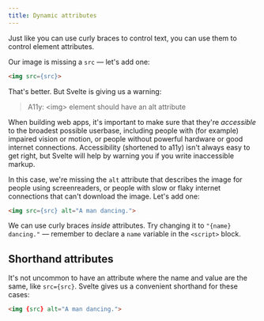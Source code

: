 ```yaml
---
title: Dynamic attributes
---
```


Just like you can use curly braces to control text, you can use them to control element attributes.

Our image is missing a `src` — let's add one:

```html
<img src={src}>
```

That's better. But Svelte is giving us a warning:

> A11y: &lt;img&gt; element should have an alt attribute

When building web apps, it's important to make sure that they're *accessible* to the broadest possible userbase, including people with (for example) impaired vision or motion, or people without powerful hardware or good internet connections. Accessibility (shortened to a11y) isn't always easy to get right, but Svelte will help by warning you if you write inaccessible markup.

In this case, we're missing the `alt` attribute that describes the image for people using screenreaders, or people with slow or flaky internet connections that can't download the image. Let's add one:

```html
<img src={src} alt="A man dancing.">
```

We can use curly braces *inside* attributes. Try changing it to `"{name} dancing."` — remember to declare a `name` variable in the `<script>` block.


## Shorthand attributes

It's not uncommon to have an attribute where the name and value are the same, like `src={src}`. Svelte gives us a convenient shorthand for these cases:

```html
<img {src} alt="A man dancing.">
```

